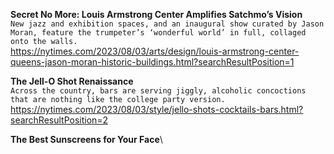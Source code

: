 **Secret No More: Louis Armstrong Center Amplifies Satchmo’s Vision**\
`New jazz and exhibition spaces, and an inaugural show curated by Jason Moran, feature the trumpeter’s ‘wonderful world’ in full, collaged onto the walls.`\
https://nytimes.com/2023/08/03/arts/design/louis-armstrong-center-queens-jason-moran-historic-buildings.html?searchResultPosition=1

**The Jell-O Shot Renaissance**\
`Across the country, bars are serving jiggly, alcoholic concoctions that are nothing like the college party version.`\
https://nytimes.com/2023/08/03/style/jello-shots-cocktails-bars.html?searchResultPosition=2

**The Best Sunscreens for Your Face**\
